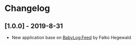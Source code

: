 # Changelog

## [1.0.0] - 2019-8-31
- New application base on [BabyLog:Feed](https://github.com/tanstaaflFH/BabyLog-Feed-ConnectIQ) by Falko Hegewald
